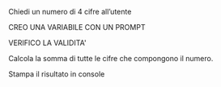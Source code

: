 Chiedi un numero di 4 cifre all’utente

CREO UNA VARIABILE CON UN PROMPT 

VERIFICO LA VALIDITA'




Calcola la somma di tutte le cifre che compongono il numero.




Stampa il risultato in console